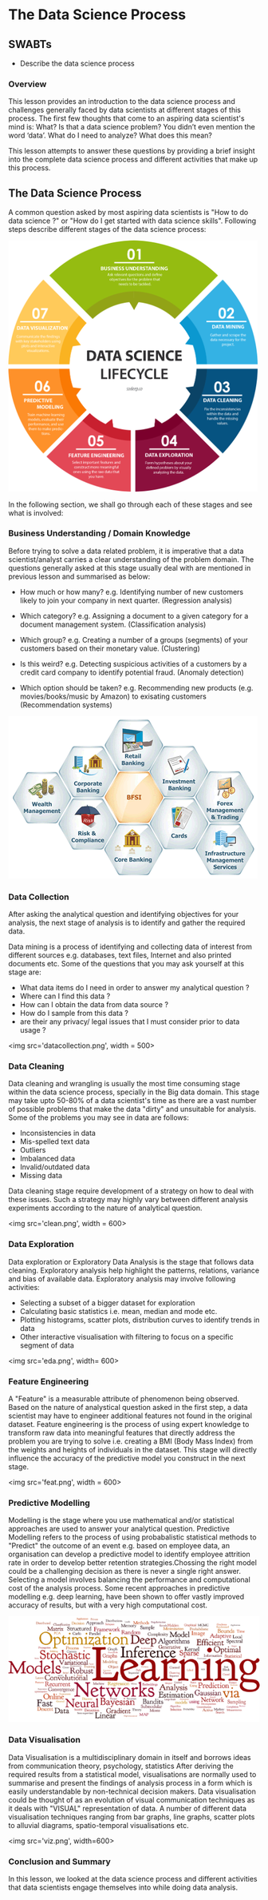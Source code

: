 
# The Data Science Process

## SWABTs
* Describe the data science process

### Overview

This lesson provides an introduction to the data science process and challenges generally faced by data scientists at different stages of this process. The first few thoughts that come to an aspiring data scientist's mind is: What? Is that a data science problem? You didn’t even mention the word ‘data’. What do I need to analyze? What does this mean?

This lesson attempts to answer these questions by providing a brief insight into the complete data science process and different activities that make up this process. 

## The Data Science Process

A common question asked by most aspiring data scientists is "How to do data science ?" or "How do I get started with data science skills". Following steps describe different stages of the data science process:

<img src="chart.png" width = "500"/>

In the following section, we shall go through each of these stages and see what is involved:

### Business Understanding / Domain Knowledge

Before trying to solve a data related problem, it is imperative that a data scientist/analyst carries a clear understanding of the problem domain. The questions generally asked at this stage usually deal with are mentioned in previous lesson and summarised as below:

* How much or how many? e.g. Identifying number of new customers likely to join your company in next quarter. (Regression analysis)

* Which category? e.g. Assigning a document to a given category for a document management system. (Classification analysis)

* Which group? e.g. Creating a number of a groups (segments) of your customers based on their monetary value. (Clustering)

* Is this weird? e.g. Detecting suspicious activities of a customers by a credit card company to identify potential fraud. (Anomaly detection)

* Which option should be taken? e.g. Recommending new products (e.g. movies/books/music by Amazon) to exisating customers (Recommendation systems)

<img src='domain.gif'>

### Data Collection

After asking the analytical question and identifying objectives for your analysis, the next stage of analysis is to identify and gather the required data. 

Data mining is a process of identifying and collecting data of interest from different sources e.g. databases, text files, Internet and also printed documents etc. Some of the questions that you may ask yourself at this stage are:

* What data items do I need in order to answer my analytical question ?
* Where can I find this data ?
* How can I obtain the data from data source ?
* How do I sample from this data ?
* are their any privacy/ legal issues that I must consider prior to data usage ?

<img src='datacollection.png', width = 500>

### Data Cleaning

Data cleaning and wrangling is usually the most time consuming stage within the data science process, specially in the Big data domain. This stage may take upto 50-80% of a data scientist's time as there are a vast number of possible problems that make the data "dirty" and unsuitable for analysis. Some of the problems you may see in data are follows:

* Inconsistencies in data
* Mis-spelled text data
* Outliers
* Imbalanced data
* Invalid/outdated data
* Missing data

Data cleaning stage require development of a strategy on how to deal with these issues. Such a strategy may highly vary between different analysis experiments according to the nature of analytical question. 

<img src='clean.png', width = 600>

### Data Exploration

Data exploration or Exploratory Data Analysis is the stage that follows data cleaning. Exploratory analysis help highlight the patterns, relations, variance and bias of available data. Exploratory analysis may involve following activities:

* Selecting a subset of a bigger dataset for exploration
* Calculating basic statistics i.e. mean, median and mode etc.
* Plotting histograms, scatter plots, distribution curves to identify trends in data
* Other interactive visualisation with filtering to focus on a specific segment of data 

<img src='eda.png', width= 600>


### Feature Engineering

A "Feature" is a measurable attribute of phenomenon being observed. Based on the nature of analystical question asked in the first step, a data scientist may have to engineer additional features not found in the original dataset. Feature engineering is the process of using expert knowledge to transform raw data into meaningful features that directly address the problem you are trying to solve i.e. creating a BMI (Body Mass Index) from the weights and heights of individuals in the dataset. This stage will directly influence the accuracy of the predictive model you construct in the next stage. 

<img src='feat.png', width = 600>

### Predictive Modelling

Modelling is the stage where you use mathematical and/or statistical approaches are used to answer your analytical question. Predictive Modelling refers to the process of using probabalistic statistical methods to "Predict" the outcome of an event e.g. based on employee data, an organisation can develop a predictive model to identify employee attrition rate in order to develop better retention strategies.Chossing the right model could be a challenging decision as there is never a single right answer. Selecting a model involves balancing the performance and computational cost of the analysis process. Some recent approaches in predictive modelling e.g. deep learning, have been shown to offer vastly improved accuracy of results, but with a very high computational cost.

<img src='predict.png'>

### Data Visualisation

Data Visualisation is a multidisciplinary domain in itself and borrows ideas from communication theory, psychology, statistics After deriving the required results from a statistical model, visualisations are normally used to summarise and present the findings of analysis process in a form which is easily understandable by non-technical decision makers. Data visualisation could be thought of as an evolution of visual communication techniques as it deals with "VISUAL" representation of data. A number of different data visualisation techniques ranging from bar graphs, line graphs, scatter plots to alluvial diagrams, spatio-temporal visualisations etc. 

<img src='viz.png', width=600>

### Conclusion and Summary

In this lesson, we looked at the data science process and different activities that data scientists engage themselves into while doing data analysis. 


